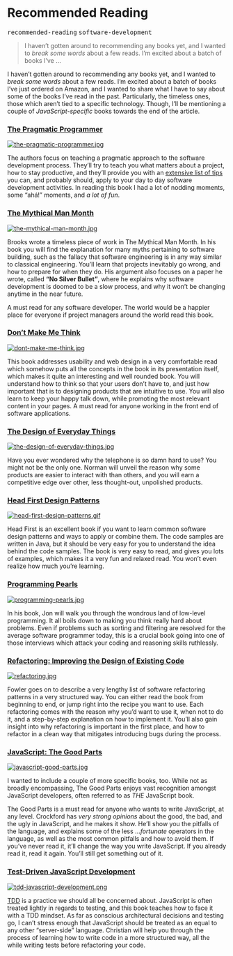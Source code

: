 <h1>Recommended Reading</h1>

<div><kbd>recommended-reading</kbd> <kbd>software-development</kbd></div>

<blockquote><p>I haven&#x2019;t gotten around to recommending any books yet, and I wanted to <em>break some words</em> about a few reads. I&#x2019;m excited about a batch of books I&#x2019;ve &#x2026;</p></blockquote>

<div><p>I haven&#x2019;t gotten around to recommending any books yet, and I wanted to <em>break some words</em> about a few reads. I&#x2019;m excited about a batch of books I&#x2019;ve just ordered on Amazon, and I wanted to share what I have to say about some of the books I&#x2019;ve read in the past. Particularly, the timeless ones, those which aren&#x2019;t tied to a specific technology. Though, I&#x2019;ll be mentioning a couple of <em>JavaScript-specific</em> books towards the end of the article.</p></div>

<div></div>

<div></div>

<div><h3 id="the-pragmatic-programmer-http-wwwamazoncom-pragmatic-programmer-journeyman-master-dp-020161622x-find-it-in-amazon"><a href="http://www.amazon.com/Pragmatic-Programmer-Journeyman-Master/dp/020161622X" target="_blank" aria-label="Find it in Amazon">The Pragmatic Programmer</a></h3> <p><a href="http://www.amazon.com/Pragmatic-Programmer-Journeyman-Master/dp/020161622X" target="_blank" aria-label="Find it in Amazon"><img alt="the-pragmatic-programmer.jpg" class="" src="https://i.imgur.com/fqvoJkR.jpg"></a></p> <p>The authors focus on teaching a pragmatic approach to the software development process. They&#x2019;ll try to teach you what matters about a project, how to stay productive, and they&#x2019;ll provide you with an <a href="http://www.codinghorror.com/blog/2004/10/a-pragmatic-quick-reference.html" target="_blank" aria-label="A Pragmatic Quick Reference">extensive list of tips</a> you can, and probably should, apply to your day to day software development activities. In reading this book I had a lot of nodding moments, some &#x201C;ah&#xE1;!&#x201D; moments, and <em>a lot of fun</em>.</p> <h3 id="the-mythical-man-month-http-wwwamazoncom-mythical-man-month-software-engineering-anniversary-dp-0201835959-find-it-in-amazon"><a href="http://www.amazon.com/Mythical-Man-Month-Software-Engineering-Anniversary/dp/0201835959" target="_blank" aria-label="Find it in Amazon">The Mythical Man Month</a></h3> <p><a href="http://www.amazon.com/Mythical-Man-Month-Software-Engineering-Anniversary/dp/0201835959" target="_blank" aria-label="Find it in Amazon"><img alt="the-mythical-man-month.jpg" class="" src="https://i.imgur.com/1JmntMT.jpg"></a></p> <p>Brooks wrote a timeless piece of work in The Mythical Man Month. In his book you will find the explanation for many myths pertaining to software building, such as the fallacy that software engineering is in any way similar to classical engineering. You&#x2019;ll learn that projects inevitably go wrong, and how to prepare for when they do. His argument also focuses on a paper he wrote, called <strong>&#x201C;No Silver Bullet&#x201D;</strong>, where he explains why software development is doomed to be a slow process, and why it won&#x2019;t be changing anytime in the near future.</p> <p>A must read for any software developer. The world would be a happier place for everyone if project managers around the world read this book.</p> <h3 id="don-t-make-me-think-http-wwwamazoncom-dont-make-me-think-usability-dp-0321344758-find-it-in-amazon"><a href="http://www.amazon.com/Dont-Make-Me-Think-Usability/dp/0321344758" target="_blank" aria-label="Find it in Amazon">Don&#x2019;t Make Me Think</a></h3> <p><a href="http://www.amazon.com/Dont-Make-Me-Think-Usability/dp/0321344758" target="_blank" aria-label="Find it in Amazon"><img alt="dont-make-me-think.jpg" class="" src="https://i.imgur.com/Rma7rpz.jpg"></a></p> <p>This book addresses usability and web design in a very comfortable read which somehow puts all the concepts in the book in its presentation itself, which makes it quite an interesting and well rounded book. You will understand how to think so that your users don&#x2019;t have to, and just how important that is to designing products that are intuitive to use. You will also learn to keep your happy talk down, while promoting the most relevant content in your pages. A must read for anyone working in the front end of software applications.</p> <h3 id="the-design-of-everyday-things-http-wwwamazoncom-design-everyday-things-revised-expanded-dp-0465050654-find-it-in-amazon"><a href="http://www.amazon.com/Design-Everyday-Things-Revised-Expanded/dp/0465050654" target="_blank" aria-label="Find it in Amazon">The Design of Everyday Things</a></h3> <p><a href="http://www.amazon.com/Design-Everyday-Things-Revised-Expanded/dp/0465050654" target="_blank" aria-label="Find it in Amazon"><img alt="the-design-of-everyday-things.jpg" class="" src="https://i.imgur.com/7JR2rGf.jpg"></a></p> <p>Have you ever wondered why the telephone is so damn hard to use? You might not be the only one. Norman will unveil the reason why some products are easier to interact with than others, and you will earn a competitive edge over other, less thought-out, unpolished products.</p> <h3 id="head-first-design-patterns-http-wwwamazoncom-first-design-patterns-elisabeth-freeman-dp-0596007124-find-it-in-amazon"><a href="http://www.amazon.com/First-Design-Patterns-Elisabeth-Freeman/dp/0596007124" target="_blank" aria-label="Find it in Amazon">Head First Design Patterns</a></h3> <p><a href="http://www.amazon.com/First-Design-Patterns-Elisabeth-Freeman/dp/0596007124" target="_blank" aria-label="Find it in Amazon"><img alt="head-first-design-patterns.gif" class="" src="https://i.imgur.com/DUllqq2.gif"></a></p> <p>Head First is an excellent book if you want to learn common software design patterns and ways to apply or combine them. The code samples are written in Java, but it should be very easy for you to understand the idea behind the code samples. The book is very easy to read, and gives you lots of examples, which makes it a very fun and relaxed read. You won&#x2019;t even realize how much you&#x2019;re learning.</p> <h3 id="programming-pearls-http-wwwamazoncom-programming-pearls-2nd-jon-bentley-dp-0201657880-find-it-in-amazon"><a href="http://www.amazon.com/Programming-Pearls-2nd-Jon-Bentley/dp/0201657880" target="_blank" aria-label="Find it in Amazon">Programming Pearls</a></h3> <p><a href="http://www.amazon.com/Programming-Pearls-2nd-Jon-Bentley/dp/0201657880" target="_blank" aria-label="Find it in Amazon"><img alt="programming-pearls.jpg" class="" src="https://i.imgur.com/ySYp0Zg.jpg"></a></p> <p>In his book, Jon will walk you through the wondrous land of low-level programming. It all boils down to making you think really hard about problems. Even if problems such as sorting and filtering are resolved for the average software programmer today, this is a crucial book going into one of those interviews which attack your coding and reasoning skills ruthlessly.</p> <h3 id="refactoring-improving-the-design-of-existing-code-http-wwwamazoncom-refactoring-improving-design-existing-code-dp-0201485672-find-it-in-amazon"><a href="http://www.amazon.com/Refactoring-Improving-Design-Existing-Code/dp/0201485672" target="_blank" aria-label="Find it in Amazon">Refactoring: Improving the Design of Existing Code</a></h3> <p><a href="http://www.amazon.com/Refactoring-Improving-Design-Existing-Code/dp/0201485672" target="_blank" aria-label="Find it in Amazon"><img alt="refactoring.jpg" class="" src="https://i.imgur.com/RpThZgB.jpg"></a></p> <p>Fowler goes on to describe a very lengthy list of software refactoring patterns in a very structured way. You can either read the book from beginning to end, or jump right into the recipe you want to use. Each refactoring comes with the reason why you&#x2019;d want to use it, when not to do it, and a step-by-step explanation on how to implement it. You&#x2019;ll also gain insight into why refactoring is important in the first place, and how to refactor in a clean way that mitigates introducing bugs during the process.</p> <h3 id="javascript-the-good-parts-http-wwwamazoncom-javascript-good-parts-douglas-crockford-dp-0596517742-find-it-in-amazon"><a href="http://www.amazon.com/JavaScript-Good-Parts-Douglas-Crockford/dp/0596517742" target="_blank" aria-label="Find it in Amazon">JavaScript: The Good Parts</a></h3> <p><a href="http://www.amazon.com/JavaScript-Good-Parts-Douglas-Crockford/dp/0596517742" target="_blank" aria-label="Find it in Amazon"><img alt="javascript-good-parts.jpg" class="" src="https://i.imgur.com/e1bWz3k.jpg"></a></p> <p>I wanted to include a couple of more specific books, too. While not as broadly encompassing, The Good Parts enjoys vast recognition amongst JavaScript developers, often referred to as <em>THE</em> JavaScript book.</p> <p>The Good Parts is a must read for anyone who wants to write JavaScript, at any level. Crockford has <em>very strong opinions</em> about the good, the bad, and the ugly in JavaScript, and he makes it show. He&#x2019;ll show you the pitfalls of the language, and explains some of the less &#x2026;<em>fortunate</em> operators in the language, as well as the most common pitfalls and how to avoid them. If you&#x2019;ve never read it, it&#x2019;ll change the way you write JavaScript. If you already read it, read it again. You&#x2019;ll still get something out of it.</p> <h3 id="test-driven-javascript-development-http-wwwamazoncom-test-driven-javascript-development-developers-library-dp-0321683919-find-it-in-amazon"><a href="http://www.amazon.com/Test-Driven-JavaScript-Development-Developers-Library/dp/0321683919" target="_blank" aria-label="Find it in Amazon">Test-Driven JavaScript Development</a></h3> <p><a href="http://www.amazon.com/Test-Driven-JavaScript-Development-Developers-Library/dp/0321683919" target="_blank" aria-label="Find it in Amazon"><img alt="tdd-javascript-development.png" class="" src="https://i.imgur.com/XjowBJ5.png"></a></p> <p><a href="http://en.wikipedia.org/wiki/Test-driven_development" target="_blank" aria-label="Definition of TDD">TDD</a> is a practice we should all be concerned about. JavaScript is often treated lightly in regards to testing, and this book teaches how to face it with a TDD mindset. As far as conscious architectural decisions and testing go, I can&#x2019;t stress enough that JavaScript should be treated as an equal to any other &#x201C;server-side&#x201D; language. Christian will help you through the process of learning how to write code in a more structured way, all the while writing tests before refactoring your code.</p></div>
